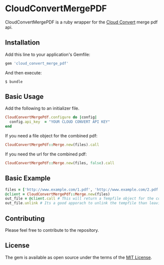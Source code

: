# CloudConvertMergePDF

CloudConvertMergePDF is a ruby wrapper for the [Cloud Convert](https://cloudconvert.com/) merge pdf api.

## Installation

Add this line to your application's Gemfile:

```ruby
gem 'cloud_convert_merge_pdf'
```

And then execute:

    $ bundle

## Basic Usage

Add the following to an initializer file.

```ruby
CloudConvertMergePdf.configure do |config|
  config.api_key  = "YOUR CLOUD CONVERT API KEY"
end
```
If you need a file object for the combined pdf:
```ruby
CloudConvertMergePdf::Merge.new(files).call
```
If you need the url for the combined pdf:
```ruby
CloudConvertMergePdf::Merge.new(files, false).call
```

## Basic Example

```ruby
files = ['http://www.example.com/1.pdf', 'http://www.example.com/2.pdf']
@client = CloudConvertMergePdf::Merge.new(files)
out_file = @client.call # This will return a Tempfile object for the combined pdf
out_file.unlink # Its a good apporach to unlink the tempfile than leaving it for the garbage collector
```

## Contributing

Please feel free to contribute to the repository.

## License

The gem is available as open source under the terms of the [MIT License](http://opensource.org/licenses/MIT).